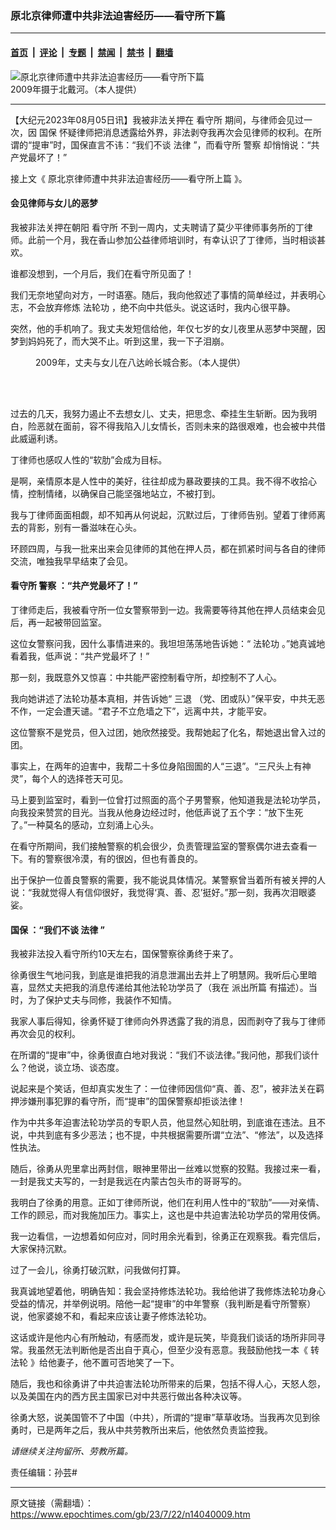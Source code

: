 ### 原北京律师遭中共非法迫害经历——看守所下篇

---

#### [首页](../../../..?n14040009) &nbsp;|&nbsp; [评论](../../../../../epoch-comment?n14040009) &nbsp;|&nbsp; [专题](../../../../../epoch-special?n14040009) &nbsp;|&nbsp; [禁闻](../../../../../epoch-news?n14040009) &nbsp;|&nbsp; [禁书](../../../../../books?n14040009) &nbsp;|&nbsp; [翻墙](https://github.com/gfw-breaker/nogfw/blob/master/README.md?n14040009)


<div><img alt="原北京律师遭中共非法迫害经历——看守所下篇" class="attachment-djy_600_400 size-djy_600_400 wp-post-image" src="https://i.epochtimes.com/assets/uploads/2023/08/id14048654-bc66b067c720aa3ed2bfed9b66c44c8e-600x400.jpeg"/>
<div class="caption">
 2009年摄于北戴河。（本人提供）
</div></div><hr/><div class="post_content" id="artbody" itemprop="articleBody">
 <!-- article content begin -->
 <p>
  【大纪元2023年08月05日讯】我被非法关押在
  <ok href="https://www.epochtimes.com/gb/tag/%E7%9C%8B%E5%AE%88%E6%89%80.html">
   看守所
  </ok>
  期间，与律师会见过一次，因
  <ok href="https://www.epochtimes.com/gb/tag/%E5%9B%BD%E4%BF%9D.html">
   国保
  </ok>
  怀疑律师把消息透露给外界，非法剥夺我再次会见律师的权利。在所谓的“提审”时，国保直言不讳：“我们不谈
  <ok href="https://www.epochtimes.com/gb/tag/%E6%B3%95%E5%BE%8B.html">
   法律
  </ok>
  ”，而看守所
  <ok href="https://www.epochtimes.com/gb/tag/%E8%AD%A6%E5%AF%9F.html">
   警察
  </ok>
  却悄悄说：“共产党最坏了！”
 </p>
 <p>
  接上文《
  <ok href="https://www.epochtimes.com/gb/23/7/21/n14039474.htm">
   原北京律师遭中共非法迫害经历——看守所上篇
  </ok>
  》。
 </p>
 <h4>
  会见律师与女儿的恶梦
 </h4>
 <p>
  我被非法关押在朝阳
  <ok href="https://www.epochtimes.com/gb/tag/%E7%9C%8B%E5%AE%88%E6%89%80.html">
   看守所
  </ok>
  不到一周内，丈夫聘请了莫少平律师事务所的丁律师。此前一个月，我在香山参加公益律师培训时，有幸认识了丁律师，当时相谈甚欢。
 </p>
 <p>
  谁都没想到，一个月后，我们在看守所见面了！
 </p>
 <p>
  我们无奈地望向对方，一时语塞。随后，我向他叙述了事情的简单经过，并表明心志，不会放弃修炼
  <ok href="https://www.epochtimes.com/gb/tag/%E6%B3%95%E8%BD%AE%E5%8A%9F.html">
   法轮功
  </ok>
  ，绝不向中共低头。说这话时，我内心很平静。
 </p>
 <p>
  突然，他的手机响了。我丈夫发短信给他，年仅七岁的女儿夜里从恶梦中哭醒，因梦到妈妈死了，而大哭不止。听到这里，我一下子泪崩。
 </p>
 <figure aria-describedby="caption-attachment-14048636" class="wp-caption aligncenter" id="attachment_14048636" style="width: 600px">
  <ok href="https://i.epochtimes.com/assets/uploads/2023/08/id14048636-73312cfabe92dd2b3832fed950a08a1f.jpeg" target="_blank">
   <img alt="" class="size-large wp-image-14048636" src="https://i.epochtimes.com/assets/uploads/2023/08/id14048636-73312cfabe92dd2b3832fed950a08a1f-600x402.jpeg"/>
  </ok>
  <br/><figcaption class="wp-caption-text" id="caption-attachment-14048636">
   2009年，丈夫与女儿在八达岭长城合影。（本人提供）
  </figcaption><br/>
 </figure><br/>
 <p>
  过去的几天，我努力遏止不去想女儿、丈夫，把思念、牵挂生生斩断。因为我明白，险恶就在面前，容不得我陷入儿女情长，否则未来的路很艰难，也会被中共借此威逼利诱。
 </p>
 <p>
  丁律师也感叹人性的“软肋”会成为目标。
 </p>
 <p>
  是啊，亲情原本是人性中的美好，往往却成为暴政要挟的工具。我不得不收拾心情，控制情绪，以确保自己能坚强地站立，不被打到。
 </p>
 <p>
  我与丁律师面面相觑，却不知再从何说起，沉默过后，丁律师告别。望着丁律师离去的背影，别有一番滋味在心头。
 </p>
 <p>
  环顾四周，与我一批来出来会见律师的其他在押人员，都在抓紧时间与各自的律师交流，唯独我早早结束了会见。
 </p>
 <h4>
  看守所
  <ok href="https://www.epochtimes.com/gb/tag/%E8%AD%A6%E5%AF%9F.html">
   警察
  </ok>
  ：“共产党最坏了！”
 </h4>
 <p>
  丁律师走后，我被看守所一位女警察带到一边。我需要等待其他在押人员结束会见后，再一起被带回监室。
 </p>
 <p>
  这位女警察问我，因什么事情进来的。我坦坦荡荡地告诉她：“
  <ok href="https://www.epochtimes.com/gb/tag/%E6%B3%95%E8%BD%AE%E5%8A%9F.html">
   法轮功
  </ok>
  。”她真诚地看着我，低声说：“共产党最坏了！”
 </p>
 <p>
  那一刻，我既意外又惊喜：中共能严密控制看守所，却控制不了人心。
 </p>
 <p>
  我向她讲述了法轮功基本真相，并告诉她“
  <ok href="https://tuidang.epochtimes.com/">
   三退
  </ok>
  （党、团或队）”保平安，中共无恶不作，一定会遭天谴。“君子不立危墙之下”，远离中共，才能平安。
 </p>
 <p>
  这位警察不是党员，但入过团，她欣然接受。我帮她起了化名，帮她退出曾入过的团。
 </p>
 <p>
  事实上，在两年的迫害中，我帮二十多位身陷囹圄的人“三退”。“三尺头上有神灵”，每个人的选择苍天可见。
 </p>
 <p>
  马上要到监室时，看到一位曾打过照面的高个子男警察，他知道我是法轮功学员，向我投来赞赏的目光。当我从他身边经过时，他低声说了五个字：“放下生死了。”一种莫名的感动，立刻涌上心头。
 </p>
 <p>
  在看守所期间，我们接触警察的机会很少，负责管理监室的警察偶尔进去查看一下。有的警察很冷漠，有的很凶，但也有善良的。
 </p>
 <p>
  出于保护一位善良警察的需要，我不能说具体情况。某警察曾当着所有被关押的人说：“我就觉得人有信仰很好，我觉得‘真、善、忍’挺好。”那一刻，我再次泪眼婆娑。
 </p>
 <h4>
  <ok href="https://www.epochtimes.com/gb/tag/%E5%9B%BD%E4%BF%9D.html">
   国保
  </ok>
  ：“我们不谈
  <ok href="https://www.epochtimes.com/gb/tag/%E6%B3%95%E5%BE%8B.html">
   法律
  </ok>
  ”
 </h4>
 <p>
  我被非法投入看守所约10天左右，国保警察徐勇终于来了。
 </p>
 <p>
  徐勇很生气地问我，到底是谁把我的消息泄漏出去并上了明慧网。我听后心里暗喜，显然丈夫把我的消息传递给其他法轮功学员了（我在
  <ok href="https://www.epochtimes.com/gb/23/7/18/n14036691.htm">
   派出所篇
  </ok>
  有描述）。当时，为了保护丈夫与同修，我装作不知情。
 </p>
 <p>
  我家人事后得知，徐勇怀疑丁律师向外界透露了我的消息，因而剥夺了我与丁律师再次会见的权利。
 </p>
 <p>
  在所谓的“提审”中，徐勇很直白地对我说：“我们不谈法律。”我问他，那我们谈什么？他说，谈立场、谈态度。
 </p>
 <p>
  说起来是个笑话，但却真实发生了：一位律师因信仰“真、善、忍”，被非法关在羁押涉嫌刑事犯罪的看守所，而“提审”的国保警察却拒谈法律！
 </p>
 <p>
  作为中共多年迫害法轮功学员的专职人员，他显然心知肚明，到底谁在违法。且不说，中共到底有多少恶法；也不提，中共根据需要所谓“立法”、“修法”，以及选择性执法。
 </p>
 <p>
  随后，徐勇从兜里拿出两封信，眼神里带出一丝难以觉察的狡黠。我接过来一看，一封是我丈夫写的，一封是我远在内蒙古包头市的哥哥写的。
 </p>
 <p>
  我明白了徐勇的用意。正如丁律师所说，他们在利用人性中的“软肋”——对亲情、工作的顾忌，而对我施加压力。事实上，这也是中共迫害法轮功学员的常用伎俩。
 </p>
 <p>
  我一边看信，一边想着如何应对，同时用余光看到，徐勇正在观察我。看完信后，大家保持沉默。
 </p>
 <p>
  过了一会儿，徐勇打破沉默，问我做何打算。
 </p>
 <p>
  我真诚地望着他，明确告知：我会坚持修炼法轮功。我给他讲了我修炼法轮功身心受益的情况，并举例说明。陪他一起“提审”的中年警察（我判断是看守所警察）说，他家婆媳不和，看起来应该让妻子修炼法轮功。
 </p>
 <p>
  这话或许是他内心有所触动，有感而发，或许是玩笑，毕竟我们谈话的场所非同寻常。我虽然无法判断他是否出自于真心，但至少没有恶意。我鼓励他找一本《
  <ok href="https://big5.falundafa.org/chibig5/zfl.htm">
   转法轮
  </ok>
  》给他妻子，他不置可否地笑了一下。
 </p>
 <p>
  随后，我也和徐勇讲了中共迫害法轮功所带来的后果，包括不得人心，天怒人怨，以及美国在内的西方民主国家已对中共恶行做出各种决议等。
 </p>
 <p>
  徐勇大怒，说美国管不了中国（中共），所谓的“提审”草草收场。当我再次见到徐勇时，已是两年之后，我从中共劳教所出来后，他依然负责监控我。
 </p>
 <p>
  <em>
   请继续关注拘留所、劳教所篇。
  </em>
 </p>
 <p>
  责任编辑：孙芸#
 </p>
 <!-- article content end -->
 <div id="below_article_ad">
 </div>
</div>


---

原文链接（需翻墙）：https://www.epochtimes.com/gb/23/7/22/n14040009.htm